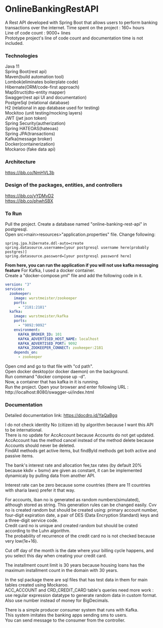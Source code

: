 # OnlineBankingRestAPI  
A Rest API developed with Spring Boot that allows users to perform banking transactions over the internet.
Time spent on the project : 160+ hours  
Line of code count : 9000+ lines  
Prototype project's line of code count and documentation time is not included.  

### Technologies  
Java 11   
Spring Boot(rest api)   
Maven(build automation tool)  
Lombok(eliminates boilerplate code)    
Hibernate(ORM/code-first approach)    
MapStruct(dto-entity mapper)    
Swagger(rest api UI and documentation)   
PostgreSql (relational database)   
H2 (relational in app database used for testing)   
Mockitoo (unit testing/mocking layers)      
JWT (jwt json token)    
Spring Security(autherization)     
Spring HATEOAS(hateoas)   
Spring JPA(transactions)   
Kafka(message broker)   
Docker(containerization)    
Mockaroo (fake data api)  

### Architecture   
https://ibb.co/NmHVL3b    

### Design of the packages, entities, and controllers    
https://ibb.co/yYDMvD2   
https://ibb.co/phwhSBX  

### To Run  
Pull the project.
Create a database named "online-banking-rest-api" in postgresql.  
Open src>main>resources>"application.properties" file.
Change following:   
```
spring.jpa.hibernate.ddl-auto=create  
spring.datasource.username=[your postgresql username here(probably postgres)]  
spring.datasource.password=[your postgresql password here]  
```
**From here, you can run the application if you will not use kafka messaging feature**
For Kafka, I used a docker container.   
Create a "docker-compose.yml" file and add the following code in it.  
```yml
version: "3"
services:
  zookeeper:
    image: wurstmeister/zookeeper
    ports:
      - "2181:2181"
  kafka:
    image: wurstmeister/kafka
    ports:
      - "9092:9092"
    environment:
      KAFKA_BROKER_ID: 101
      KAFKA_ADVERTISED_HOST_NAME: localhost
      KAFKA_ADVERTISED_PORT: 9092
      KAFKA_ZOOKEEPER_CONNECT: zookeeper:2181
    depends_on:
      - zookeeper
```
Open cmd and go to that file with "cd path".  
Open docker desktop(or docker daemon) on the background.  
Run command "docker compose up -d".  
Now, a container that has kafka in it is running.  
Run the project.
Open your browser and enter following URL : http://localhost:8080/swagger-ui/index.html

### Documentation    

Detailed documentation link:  https://docdro.id/YaQaBgq

I do not check identity No (citizen id) by algorithm because I want this API to be international.   
There is no update for AccAccount because Accounts do not get updated.   
AccAccount has the method cancel instead of the method delete because Accounts should never be deleted.    
FindAll methods get active items, but findById methods get both active and passive items.  

The bank's interest rate and allocation fee,tax rates (by default 20% because kkdv + bsmv) are given as constant,
it can be implemented dynamicaly by pulling data from another API.    

Interest rate can be zero because some countries (there are 11 countries with sharia laws) prefer it that way.  

For accounts, iban no is generated as random numbers(simulated), although stored as string. This generation rules can be changed easily.
Cvv no is created random but should be created using: primary account number, four-digit expiration date, a pair of DES (Data Encryption Standard) keys and a three-digit service code.  
Credit card no is unique and created random but should be crated according to the Luhn algorithm.  
The probability of recurrence of the credit card no is not checked because very low(1e+16).  

Cut off day of the month is the date where your billing cycle happens, and you select this day when creating your credit card.  

The installment count limit is 30 years because housing loans has the maximum installment count in the domain with 30 years.   

In the sql package there are sql files that has test data in them for main tables created using Mockaroo.   
ACC_ACCOUNT and CRD_CREDIT_CARD table's queries need more work :  
use regular expression datatype to generate random data in custom format. Also use number instead of money for BigDecimals.

There is a simple producer consumer system that runs with Kafka.  
This system imitates the banking apps sending sms to users.  
You can send message to the consumer from the controller.  